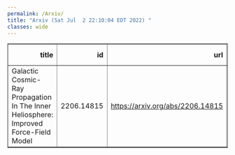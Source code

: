 ```yaml
---
permalink: /Arxiv/
title: "Arxiv (Sat Jul  2 22:10:04 EDT 2022) "
classes: wide
---
```

<table border="1" class="dataframe">
  <thead>
    <tr style="text-align: right;">
      <th>title</th>
      <th>id</th>
      <th>url</th>
      <th>authors</th>
      <th>Local Authors</th>
    </tr>
  </thead>
  <tbody>
    <tr>
      <td>Galactic Cosmic-Ray Propagation In The Inner Heliosphere: Improved   Force-Field Model</td>
      <td>2206.14815</td>
      <td><a href="https://arxiv.org/abs/2206.14815" target="_blank">https://arxiv.org/abs/2206.14815</a></td>
      <td>Jung-Tsung Li, John F. Beacom, Annika H. G. Peter</td>
      <td>John Beacom, John F. Beacom, Jung-Tsung Li</td>
    </tr>
  </tbody>
</table>